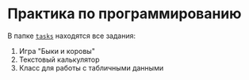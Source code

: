 # Практика по программированию
В папке [`tasks`](https://github.com/rimu-stack/fa-prog-practice/tree/master/tasks) находятся все задания:

1. Игра "Быки и коровы"
2. Текстовый калькулятор
3. Класс для работы с табличными данными